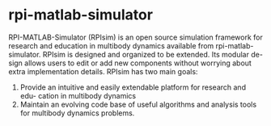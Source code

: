 # rpi-matlab-simulator
RPI-MATLAB-Simulator (RPIsim) is an open source simulation framework
for research and education in multibody dynamics available from rpi-matlab-
simulator. RPIsim is designed and organized to be extended. Its modular de-
sign allows users to edit or add new components without worrying about extra
implementation details. RPIsim has two main goals:
1. Provide an intuitive and easily extendable platform for research and edu-
cation in multibody dynamics
2. Maintain an evolving code base of useful algorithms and analysis tools for
multibody dynamics problems.
